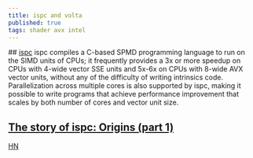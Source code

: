 ```yaml
---
title: ispc and volta
published: true
tags: shader avx intel
---
```

## [ispc](https://github.com/ispc/ispc)
ispc compiles a C-based SPMD programming language to run on the SIMD units of CPUs; it frequently provides a 3x or more speedup on CPUs with 4-wide vector SSE units and 5x-6x on CPUs with 8-wide AVX vector units, without any of the difficulty of writing intrinsics code. Parallelization across multiple cores is also supported by ispc, making it possible to write programs that achieve performance improvement that scales by both number of cores and vector unit size.

## [The story of ispc: Origins (part 1)](http://pharr.org/matt/blog/2018/04/18/ispc-origins.html)

[HN](https://news.ycombinator.com/item?id=16891980)

